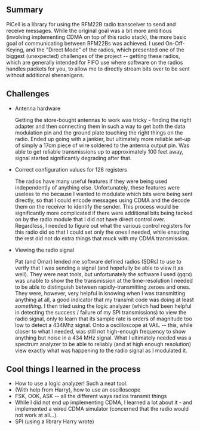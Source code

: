 ## Summary

PiCell is a library for using the RFM22B radio transceiver to send and receive messages. While the original goal was a bit more ambitious (involving implementing CDMA on top of this radio stack), the more basic goal of communicating between RFM22Bs was achieved. I used On-Off-Keying, and the "Direct Mode" of the radios, which presented one of the biggest (unexpected) challenges of the project -- getting these radios, which are generally intended for FIFO use where software on the radios handles packets for you, to allow me to directly stream bits over to be sent without additional shenanigans. 

## Challenges
* Antenna hardware
    
    Getting the store-bought antennas to work was tricky - finding the right adapter and then connecting them in such a way to get both the data modulation pin and the ground plate touching the right things on the radio. Ended up going with a jankier, but ultimately more reliable set-up of simply a 17cm piece of wire soldered to the antenna output pin. Was able to get reliable transmissions up to approximately 100 feet away, signal started significantly degrading after that. 

* Correct configuration values for 128 registers

    The radios have many useful features if they were being used independently of anything else. Unfortunately, these features were useless to me because I wanted to modulate which bits were being sent directly, so that I could encode messages using CDMA and the decode them on the receiver to identify the sender. This process would be significantly more complicated if there were additional bits being tacked on by the radio module that I did not have direct control over. Regardless, I needed to figure out what the various control registers for this radio did so that I could set only the ones I needed, while ensuring the rest did not do extra things that muck with my CDMA transmission. 

* Viewing the radio signal
    
    Pat (and Omar) lended me software defined radios (SDRs) to use to verify that I was sending a signal (and hopefully be able to view it as well). They were neat tools, but unfortunately the software I used (gqrx) was unable to show the the transmission at the time-resolution I needed to be able to distinguish between rapidly-transmitting zeroes and ones. They were, however, very helpful in knowing when I was transmitting anything at all, a good indicator that my transmit code was doing at least _something_. I then tried using the logic analyzer (which had been helpful in detecting the success / failure of my SPI transmissions) to view the radio signal, only to learn that its sample rate is orders of magnitude too low to detect a 434Mhz signal. Onto a oscilloscope at VAIL -- this, while closer to what I needed, was still not high-enough frequency to show anything but noise in a 434 MHz signal. What I ultimately needed was a spectrum analyzer to be able to reliably (and at high enough resolution) view exactly what was happening to the radio signal as I modulated it.  

## Cool things I learned in the process
* How to use a logic analyzer! Such a neat tool.
* (With help from Harry), how to use an oscilloscope
* FSK, OOK, ASK -- all the different ways radios transmit things
* While I did not end up implementing CDMA, I learned a lot about it - and implemented a wired CDMA simulator (concerned that the radio would not work at all...).
* SPI (using a library Harry wrote)  
